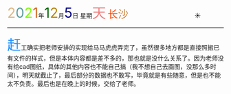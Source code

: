 <font size=6><font color=#DEB887>2</font><font color=#5F9EA0>0</font><font color=7FFF00>2</font><font color=#D2691E>1</font></font>年<font size=6 color=006400>1</font><font size=6 color=#B8860B>2</font>月<font size=6 color=#00008B>5</font>日 星期<font size=6 color=#F08080>天</font>
<font size=5><font color=#FF4500>长</font><font color=#CD853F>沙</font></font>&emsp;&emsp;&emsp;&emsp;&emsp;&emsp;&emsp;&emsp;&emsp;&emsp;&emsp;:sunny:

-----

<font size=6 color=#1E90FF>赶</font>工确实把老师安排的实现给马马虎虎弄完了，虽然很多地方都是直接照搬已有文件的样式，但是本体内容都是差不多的，那也就是没什么关系了。因为老师没有给cad图纸，具体的其他内容也不能自己搞（我不想自己去画图，没那么多时间），明天就截止了，最后部分的数据也不敢写，毕竟就是有些随意，但是也不能太不负责。最后也是在晚上的时候，交给了老师。



